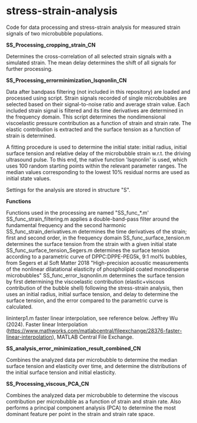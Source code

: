 # stress-strain-analysis
Code for data processing and stress-strain analysis for measured strain signals of two microbubble populations. 

**SS_Processing_cropping_strain_CN**

Determines the cross-correlation of all selected strain signals with a simulated strain. The mean delay determines the shift of all signals for further processing.


**SS_Processing_errorminimization_lsqnonlin_CN**

Data after bandpass filtering (not included in this repository) are loaded and processed using script. Strain signals recorded of single microbubbles are selected based on their signal-to-noise ratio and average strain value. Each included strain signal is filtered and its time derivatives are determined in the frequency domain. This script determines the nondimensional viscoelastic pressure contribution as a function of strain and strain rate. The elastic contribution is extracted and the surface tension as a function of strain is determined.

A fitting procedure is used to determine the initial state: initial radius, initial surface tension and relative delay of the microbubble strain w.r.t. the driving ultrasound pulse. To this end, the native function 'lsqnonlin' is used, which uses 100 random starting points within the relevant parameter ranges. The median values corresponding to the lowest 10% residual norms are used as initial state values.

Settings for the analysis are stored in structure "S".


**Functions**

Functions used in the processing are named "SS_func_*.m'
  SS_func_strain_filtering.m          applies a double-band-pass filter around the fundamental frequency and the second harmonic
  SS_func_strain_derivatives.m        determines the time derivatives of the strain; first and second order, in the frequency domain
  SS_func_surface_tension.m           determines the surface tension from the strain with a given initial state
  SS_func_surface_tension_Segers.m    determines the surface tension according to a parametric curve of DPPC:DPPE-PEG5k, 9:1 mol% bubbles, from Segers et al Soft Matter 2018 "High-precision                                       acoustic measurements of the nonlinear dilatational elasticity of phospholipid coated monodisperse microbubbles"
  SS_func_error_lsqnonlin.m           determines the surface tension by first determining the viscoelastic contribution (elastic+viscous contribution of the bubble shell) following the                                            stress-strain analysis, then uses an initial radius, initial surface tension, and delay to determine the surface tension, and the error compared to the                                       parametric curve is calculated.

  lininterp1.m                        faster linear interpolation, see reference below.
  Jeffrey Wu (2024). Faster linear Interpolation (https://www.mathworks.com/matlabcentral/fileexchange/28376-faster-linear-interpolation), MATLAB Central File Exchange.


**SS_analysis_error_minimization_result_combined_CN**

Combines the analyzed data per microbubble to determine the median surface tension and elasticity over time, and determine the distributions of the initial surface tension and initial elasticity.


**SS_Processing_viscous_PCA_CN**

Combines the analyzed data per microbubble to determine the viscous contribution per microbubble as a function of strain and strain rate. Also performs a principal component analysis (PCA) to determine the most dominant feature per point in the strain and strain rate space.
